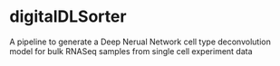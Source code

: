 # digitalDLSorter
A pipeline to generate a Deep Nerual Network cell type deconvolution model for bulk RNASeq samples from single cell experiment data
